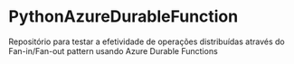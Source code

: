 # PythonAzureDurableFunction
Repositório para testar a efetividade de operações distribuídas através do Fan-in/Fan-out pattern usando Azure Durable Functions
